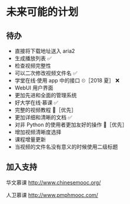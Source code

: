 # 未来可能的计划

## 待办

- 直接将下载地址送入 aria2
- 生成播放列表 ✅
- 检查视频完整性
- 可以二次修改视频文件名 ✅
- 学堂在线·使用 app 中的接口 ⏲［2018 夏］ ❌
- WebUI 用户界面
- 更加先进和全面的管理系统
- 好大学在线·慕课 ✅
- 完整的视频教程 🚩［优先］
- 更加详细和清晰的文档 ✅
- 对非 Python 的使用者更加友好的操作 🚩［优先］
- 增加视频清晰度选择
- 课程增量更新
- 当视频的文件名没有意义的时候使用二级标题

## 加入支持

华文慕课
http://www.chinesemooc.org/

人卫慕课
http://www.pmphmooc.com/